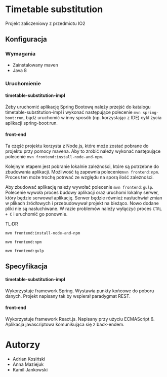 # Timetable substitution
Projekt zaliczeniowy z przedmiotu IO2

## Konfiguracja

### Wymagania
* Zainstalowany maven 
* Java 8

### Uruchomienie

#### timetable-substitution-impl
Żeby uruchomić aplikację Spring Bootową należy przejść do katalogu timetable-substitution-impl i wykonać następujące polecenie 
`mvn spring-boot:run`, bądź uruchomić w inny sposób (np. korzystając z IDE) cykl życia aplikacji spring-boot:run.

#### front-end
Ta część projektu korzysta z Node.js, które może zostać pobrane do projektu przy pomocy mavena. Aby to zrobić należy wykonać następujące polecenie
`mvn frontend:install-node-and-npm`.

Kolejnym etapem jest pobranie lokalnie zależności, które są potrzebne do zbudowania aplikacji. Możliwość tą zapewnia polecenie`mvn frontend:npm`.
Proces ten może trochę potrwać ze względu na sporą ilość zależności.

Aby zbudować aplikację należy wywołać polecenie `mvn frontend:gulp`. Polecenie wywoła proces budowy aplikacji oraz uruchomi lokalny serwer, który będzie 
serwował aplikację. Serwer będzie również nasłuchwiał zmian w plikach źródłowych i przebudowywał projekt na bieżąco. Nowo dodane pliki nie są nasłuchiwane.
W razie problemów należy wyłączyć proces `CTRL + C` i uruchomić go ponownie.

TL:DR

`mvn frontend:install-node-and-npm`

`mvn frontend:npm`

`mvn frontend:gulp`

## Specyfikacja
#### timetable-substitution-impl
Wykorzystuje framework Spring. Wystawia punkty końcowe do poboru danych. 
Projekt napisany tak by wspierał paradygmat REST.

#### front-end
Wykorzystuje framework React.js. Napisany przy użyciu ECMAScript 6.
Aplikacja javascriptowa komunikująca się z back-endem.

# Autorzy
* Adrian Kosiński
* Anna Maziejuk
* Kamil Jankowski